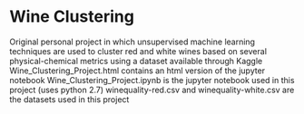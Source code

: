 # Wine Clustering
Original personal project in which unsupervised machine learning techniques are used to cluster red and white wines based on several physical-chemical metrics using a dataset available through Kaggle
Wine_Clustering_Project.html contains an html version of the jupyter notebook
Wine_Clustering_Project.ipynb is the jupyter notebook used in this project (uses python 2.7)
winequality-red.csv and winequality-white.csv are the datasets used in this project
